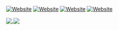 [![Website](https://img.shields.io/website?down_color=lightgray&down_message=down%20%3A%28&label=casalinovalerio.com&style=for-the-badge&up_color=green&up_message=up%20%3A%29&url=https%3A%2F%2Fwww.casalinovalerio.com)](https://www.casalinovalerio.com)
[![Website](https://img.shields.io/website?down_color=lightgray&down_message=down%20%3A%28&label=readmy.link&style=for-the-badge&up_color=green&up_message=up%20%3A%29&url=https%3A%2F%2Freadmy.link)](https://readmy.link)
[![Website](https://img.shields.io/website?down_color=lightgray&down_message=down%20%3A%28&label=ppa.casali.no&style=for-the-badge&up_color=green&up_message=up%20%3A%29&url=https%3A%2F%2Fppa.casali.no/Release)](https://ppa.casali.no)
[![Website](https://img.shields.io/website?down_color=lightgray&down_message=down%20%3A%28&label=writeups.casali.no&style=for-the-badge&up_color=green&up_message=up%20%3A%29&url=https%3A%2F%2Fwriteups.casali.no)](https://writeups.casali.no)

<a href="https://github.com/5amu">
  <img align="center" src="https://github-readme-stats.vercel.app/api?username=5amu&theme=onedark&show_icons=true&hide=issues" />
</a>
<a href="https://github.com/5amu">
  <img align="center" src="https://github-readme-stats.vercel.app/api/top-langs/?username=5amu&layout=compact&theme=onedark&langs_count=10&hide=HTML,CSS,tex,powershell" />
</a>

</br>
